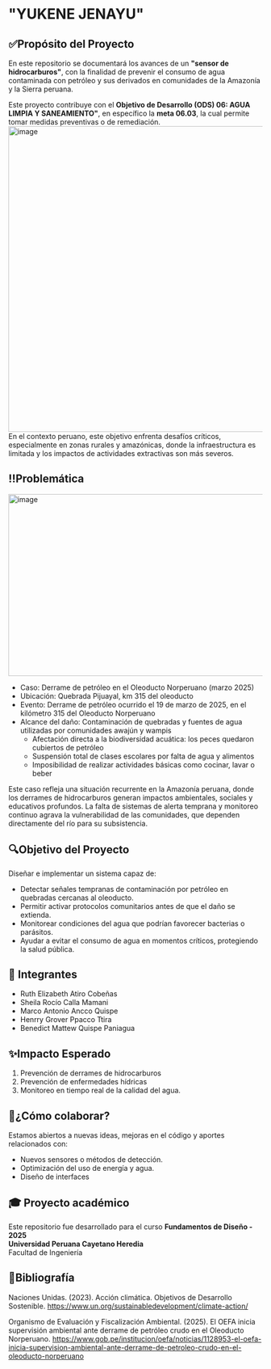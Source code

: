 # "YUKENE JENAYU"

## ✅Propósito del Proyecto
En este repositorio se documentará los avances de un **"sensor de hidrocarburos"**, con la finalidad de prevenir el consumo de agua contaminada con petróleo y sus derivados en comunidades de la Amazonía y la Sierra peruana.

Este proyecto contribuye con el **Objetivo de Desarrollo (ODS) 06: AGUA LIMPIA Y SANEAMIENTO"**, en específico la **meta 06.03**, la cual permite tomar medidas preventivas o de remediación.
<img width="1600" height="605" alt="image" src="https://github.com/user-attachments/assets/fdebe359-82ee-4fbf-a0dc-47f1452ee011" />
En el contexto peruano, este objetivo enfrenta desafíos críticos, especialmente en zonas rurales y amazónicas, donde la infraestructura es limitada y los impactos de actividades extractivas son más severos.

## ‼️Problemática
<img width="640" height="360" alt="image" src="https://github.com/user-attachments/assets/7c401a23-4fa9-4936-a642-64490020c16a" />

- Caso: Derrame de petróleo en el Oleoducto Norperuano (marzo 2025)
- Ubicación: Quebrada Pijuayal, km 315 del oleoducto
- Evento: Derrame de petróleo ocurrido el 19 de marzo de 2025, en el kilómetro 315 del Oleoducto Norperuano  
- Alcance del daño: Contaminación de quebradas y fuentes de agua utilizadas por comunidades awajún y wampis
  - Afectación directa a la biodiversidad acuática: los peces quedaron cubiertos de petróleo
  - Suspensión total de clases escolares por falta de agua y alimentos
  - Imposibilidad de realizar actividades básicas como cocinar, lavar o beber

Este caso refleja una situación recurrente en la Amazonía peruana, donde los derrames de hidrocarburos generan impactos ambientales, sociales y educativos profundos. La falta de sistemas de alerta temprana y monitoreo continuo agrava la vulnerabilidad de las comunidades, que dependen directamente del río para su subsistencia.


## 🔍Objetivo del Proyecto

Diseñar e implementar un sistema capaz de:  

- Detectar señales tempranas de contaminación por petróleo en quebradas cercanas al oleoducto.
- Permitir activar protocolos comunitarios antes de que el daño se extienda.
- Monitorear condiciones del agua que podrían favorecer bacterias o parásitos.
- Ayudar a evitar el consumo de agua en momentos críticos, protegiendo la salud pública.

## 👥 Integrantes
- Ruth Elizabeth Atiro Cobeñas
- Sheila Rocío Calla Mamani 
- Marco Antonio Ancco Quispe  
- Henrry Grover Ppacco Ttira
- Benedict Mattew Quispe Paniagua 

## ✨Impacto Esperado

1. Prevención de derrames de hidrocarburos
2. Prevención de enfermedades hídricas
3. Monitoreo en tiempo real de la calidad del agua.

## 🤝¿Cómo colaborar?

Estamos abiertos a nuevas ideas, mejoras en el código y aportes relacionados con:  
- Nuevos sensores o métodos de detección.  
- Optimización del uso de energía y agua.  
- Diseño de interfaces 

## 🎓 Proyecto académico

Este repositorio fue desarrollado para el curso **Fundamentos de Diseño - 2025**  
**Universidad Peruana Cayetano Heredia**  
Facultad de Ingeniería 

## 📖Bibliografía
Naciones Unidas. (2023). Acción climática. Objetivos de Desarrollo Sostenible. https://www.un.org/sustainabledevelopment/climate-action/

Organismo de Evaluación y Fiscalización Ambiental. (2025). El OEFA inicia supervisión ambiental ante derrame de petróleo crudo en el Oleoducto Norperuano. https://www.gob.pe/institucion/oefa/noticias/1128953-el-oefa-inicia-supervision-ambiental-ante-derrame-de-petroleo-crudo-en-el-oleoducto-norperuano
